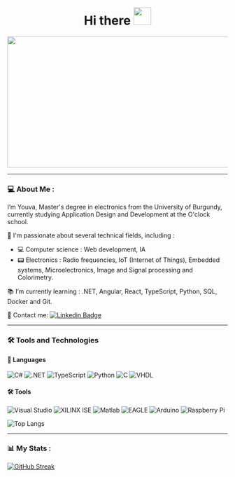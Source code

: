 <div id="header" align="center">
  <img src="https://komarev.com/ghpvc/?username=YouvaLo&style=flat-square&color=blue" alt=""/>
<h1>Hi there 
<img src="https://media3.giphy.com/media/v1.Y2lkPTc5MGI3NjExZWMybHJkN24zMWl1cGliYjhubnRqZjM0eWpjZTM0eG16ZzZsdnNyOSZlcD12MV9pbnRlcm5hbF9naWZfYnlfaWQmY3Q9cw/Q1FOFOOF6CE6FlNFxL/giphy.webp" alt="" width="40px" height="40px"/>
</h1>
</div>
<div align="center"> 
  <img src="https://www.lw-works.com/wp-content/uploads/2023/02/developpeur-web-competences.jpg" width="600" height="300"/>
</div>

----------------------------------------------------------------------------------------------------------------------------

### 💻 About Me :

I’m Youva, Master's degree in electronics from the University of Burgundy, currently studying Application Design and Development at the O'clock school.
  
📡 I'm passionate about several technical fields, including :
   - 💻 Computer science : Web development, IA 
   - 📟 Electronics : Radio frequencies, IoT (Internet of Things), Embedded systems, Microelectronics, Image and Signal processing and Colorimetry.
    
📚 I’m currently learning : .NET, Angular, React, TypeScript, Python, SQL, Docker and Git. 

📩 Contact me: [![Linkedin Badge](https://img.shields.io/badge/-profile-blue?style=flat&logo=Linkedin&logoColor=white)](https://www.linkedin.com/in/youva-lounas/)

----------------------------------------------------------------------------------------------------------------------------

### 🛠️ Tools and Technologies

#### 📜 Languages
![C#](https://img.shields.io/badge/C%23-239120?style=for-the-badge&logo=csharp&logoColor=white)
![.NET](https://img.shields.io/badge/.NET-512BD4?style=for-the-badge&logo=.net&logoColor=white)
![TypeScript](https://img.shields.io/badge/TypeScript-3178C6?style=for-the-badge&logo=TypeScript&logoColor=white)
![Python](https://img.shields.io/badge/Python-3776AB?style=for-the-badge&logo=Python&logoColor=white)
![C](https://img.shields.io/badge/C-A8B9CC?style=for-the-badge&logo=c&logoColor=black)
![VHDL](https://img.shields.io/badge/VHDL-9B2D30?style=for-the-badge&logo=VHDL&logoColor=white)

#### 🛠️ Tools
![Visual Studio](https://img.shields.io/badge/Visual%20Studio-5C2D91?style=for-the-badge&logo=VisualStudio&logoColor=white)
![XILINX ISE](https://img.shields.io/badge/XILINX%20ISE-004B87?style=for-the-badge&logoColor=white&labelColor=004B87)
![Matlab](https://img.shields.io/badge/Matlab-0076A8?style=for-the-badge&logo=MATLAB&logoColor=white)
![EAGLE](https://img.shields.io/badge/EAGLE%20PCB-1C1C1C?style=for-the-badge&logo=Autodesk&logoColor=white)
![Arduino](https://img.shields.io/badge/Arduino-00979D?style=for-the-badge&logo=Arduino&logoColor=white)
![Raspberry Pi](https://img.shields.io/badge/Raspberry%20Pi-A22846?style=for-the-badge&logo=RaspberryPi&logoColor=white)


![Top Langs](https://github-readme-stats.vercel.app/api/top-langs/?username=YouvaLo&langs_count=10&theme=github_dark&hide_border=true)

----------------------------------------------------------------------------------------------------------------------------

### 📊 My Stats : 

[![GitHub Streak](http://github-readme-streak-stats.herokuapp.com?user=YouvaLo&theme=dark&background=000000)](https://git.io/streak-stats)

<!---
YouvaLo/YouvaLo is a ✨ special ✨ repository because its `README.md` (this file) appears on your GitHub profile.
You can click the Preview link to take a look at your changes.
--->
